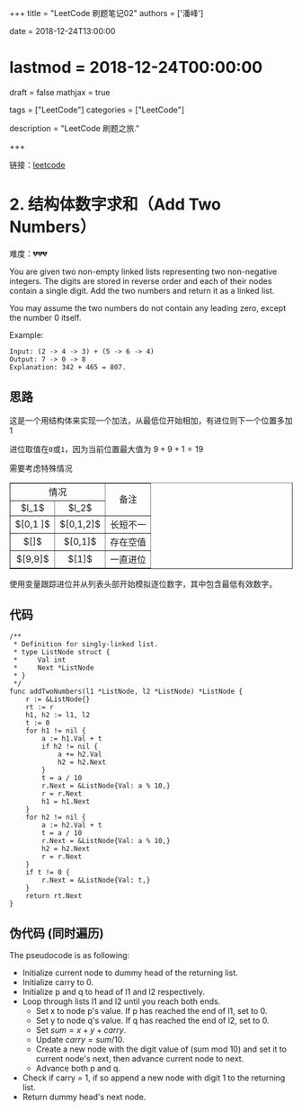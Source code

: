+++
title = "LeetCode 刷题笔记02"
authors = ['潘峰']

date = 2018-12-24T13:00:00 
# lastmod = 2018-12-24T00:00:00 

draft = false
mathjax = true

tags = ["LeetCode"]
categories = ["LeetCode"]

description = "LeetCode 刷题之旅."

+++

链接：[leetcode](https://leetcode.com/problemset/all/)

# 2. 结构体数字求和（Add Two Numbers）

难度：:broken_heart::broken_heart::broken_heart:

You are given two non-empty linked lists representing two non-negative integers. The digits are stored in reverse order and each of their nodes contain a single digit. Add the two numbers and return it as a linked list.

You may assume the two numbers do not contain any leading zero, except the number 0 itself.


Example:
```
Input: (2 -> 4 -> 3) + (5 -> 6 -> 4)
Output: 7 -> 0 -> 8
Explanation: 342 + 465 = 807.
```

## 思路

这是一个用结构体来实现一个加法，从最低位开始相加，有进位则下一个位置多加1

进位取值在`0`或`1`，因为当前位置最大值为 $9 + 9 + 1 = 19$

需要考虑特殊情况

<!-- | $l1=[0,1 ]$, $l2=[0,1,2]$ | 长短不一

| $l1=[]$, $l2=[0,1]$ | 存在空值

| $l1=[9,9]$, $l2=[1]$ | 一直进位 -->

<table border="1" align="center">
    <tr>
        <td align="center" colspan="2">情况</td>
        <td align="center" rowspan="2">备注</td>
    </tr>
    <tr>
        <td align="center">$l_1$</td>
        <td align="center">$l_2$</td>
    </tr>
    <tr>
        <td align="center">$[0,1 ]$</td>
        <td align="center">$[0,1,2]$</td>
        <td align="center">长短不一</td>
    </tr>
    <tr>
        <td align="center">$[]$</td>
        <td align="center">$[0,1]$</td>
        <td align="center">存在空值</td>
    </tr>
    <tr>
        <td align="center">$[9,9]$</td>
        <td align="center">$[1]$</td>
        <td align="center">一直进位</td>
    </tr>
</table>


使用变量跟踪进位并从列表头部开始模拟逐位数字，其中包含最低有效数字。



## 代码

```
/**
 * Definition for singly-linked list.
 * type ListNode struct {
 *     Val int
 *     Next *ListNode
 * }
 */
func addTwoNumbers(l1 *ListNode, l2 *ListNode) *ListNode {
	r := &ListNode{}
	rt := r
	h1, h2 := l1, l2
	t := 0
	for h1 != nil {
		a := h1.Val + t
		if h2 != nil {
			a += h2.Val
			h2 = h2.Next
		}
		t = a / 10
		r.Next = &ListNode{Val: a % 10,}
		r = r.Next
		h1 = h1.Next
	}
	for h2 != nil {
		a := h2.Val + t
		t = a / 10
		r.Next = &ListNode{Val: a % 10,}
		h2 = h2.Next
		r = r.Next
	}
	if t != 0 {
		r.Next = &ListNode{Val: t,}
	}
	return rt.Next
}
```

## 伪代码 (同时遍历)

The pseudocode is as following:

+ Initialize current node to dummy head of the returning list.
+ Initialize carry to 0.
+ Initialize p and q to head of l1 and l2 respectively.
+ Loop through lists l1 and l2 until you reach both ends.
    + Set x to node p's value. If p has reached the end of l1, set to 0.
    + Set y to node q's value. If q has reached the end of l2, set to 0.
    + Set $sum = x + y + carry$.
    + Update $carry = sum / 10$.
    + Create a new node with the digit value of (sum mod 10) and set it to current node's next, then advance current node to next.
    + Advance both p and q.
+ Check if carry = 1, if so append a new node with digit 1 to the returning list.
+ Return dummy head's next node.

